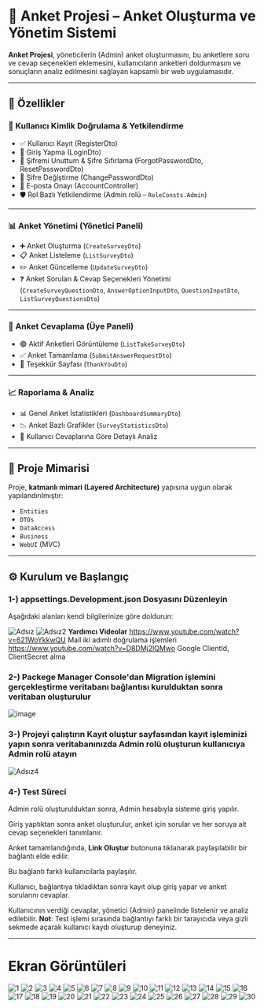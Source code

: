 # 📝 Anket Projesi – Anket Oluşturma ve Yönetim Sistemi

**Anket Projesi**, yöneticilerin (Admin) anket oluşturmasını, bu anketlere soru ve cevap seçenekleri eklemesini, kullanıcıların anketleri doldurmasını ve sonuçların analiz edilmesini sağlayan kapsamlı bir web uygulamasıdır.

---

## 🚀 Özellikler

### 👤 Kullanıcı Kimlik Doğrulama & Yetkilendirme
- ✅ Kullanıcı Kayıt (RegisterDto)
- 🔐 Giriş Yapma (LoginDto)
- 🔁 Şifremi Unuttum & Şifre Sıfırlama (ForgotPasswordDto, ResetPasswordDto)
- 🔄 Şifre Değiştirme (ChangePasswordDto)
- 📧 E-posta Onayı (AccountController)
- 🛡️ Rol Bazlı Yetkilendirme (Admin rolü – `RoleConsts.Admin`)

---

### 📊 Anket Yönetimi (Yönetici Paneli)
- ➕ Anket Oluşturma (`CreateSurveyDto`)
- 📋 Anket Listeleme (`ListSurveyDto`)
- ✏️ Anket Güncelleme (`UpdateSurveyDto`)
- ❓ Anket Soruları & Cevap Seçenekleri Yönetimi  
  (`CreateSurveyQuestionDto`, `AnswerOptionInputDto`, `QuestionInputDto`, `ListSurveyQuestionsDto`)

---

### 📝 Anket Cevaplama (Üye Paneli)
- 🟢 Aktif Anketleri Görüntüleme (`ListTakeSurveyDto`)
- ✅ Anket Tamamlama (`SubmitAnswerRequestDto`)
- 🙏 Teşekkür Sayfası (`ThankYouDto`)

---

### 📈 Raporlama & Analiz
- 📊 Genel Anket İstatistikleri (`DashboardSummaryDto`)
- 📉 Anket Bazlı Grafikler (`SurveyStatisticsDto`)
- 📑 Kullanıcı Cevaplarına Göre Detaylı Analiz

---

## 🧱 Proje Mimarisi
Proje, **katmanlı mimari (Layered Architecture)** yapısına uygun olarak yapılandırılmıştır:

- `Entities`
- `DTOs`
- `DataAccess`
- `Business`
- `WebUI` (MVC)

---

## ⚙️ Kurulum ve Başlangıç

### 1-) appsettings.Development.json Dosyasını Düzenleyin

Aşağıdaki alanları kendi bilgilerinize göre doldurun:

![Adsız](https://github.com/user-attachments/assets/c810bcc1-ed65-48e2-a30c-2de84b0d9346)
![Adsız2](https://github.com/user-attachments/assets/0156ce44-3413-4042-9efa-137464e71962)
**Yardımcı Videolar**
https://www.youtube.com/watch?v=621WoYkkwQU  Mail iki adımlı doğrulama işlemleri 
https://www.youtube.com/watch?v=D8DMj2lQMwo  Google ClientId, ClientSecret alma 


### 2-) Packege Manager Console'dan Migration işlemini gerçekleştirme veritabanı bağlantısı kurulduktan sonra veritaban oluşturulur

![image](https://github.com/user-attachments/assets/68e098e4-cf3b-4987-a394-a035c1dfdd99)

### 3-) Projeyi çalıştırın Kayıt oluştur sayfasından kayıt işleminizi yapın sonra veritabanınızda  Admin rolü oluşturun kullanıcıya **Admin** rolü atayın

![Adsız4](https://github.com/user-attachments/assets/225024a5-094f-45c2-8c5b-255cac3ff74b)

### 4-)   Test Süreci

Admin rolü oluşturulduktan sonra, Admin hesabıyla sisteme giriş yapılır.

Giriş yaptıktan sonra anket oluşturulur, anket için sorular ve her soruya ait cevap seçenekleri tanımlanır.

Anket tamamlandığında, **Link Oluştur** butonuna tıklanarak paylaşılabilir bir bağlantı elde edilir.

Bu bağlantı farklı kullanıcılarla paylaşılır.

Kullanıcı, bağlantıya tıkladıktan sonra kayıt olup giriş yapar ve anket sorularını cevaplar.

Kullanıcının verdiği cevaplar, yönetici (Admin) panelinde listelenir ve analiz edilebilir.
**Not**: Test işlemi sırasında bağlantıyı farklı bir tarayıcıda veya gizli sekmede açarak kullanıcı kaydı oluşturup deneyiniz.

---

# Ekran Görüntüleri
  
![1](https://github.com/user-attachments/assets/bcfc95ff-3442-487e-a615-9fe5677c3068)
![2](https://github.com/user-attachments/assets/e8369e5e-f382-4673-8c97-c70ee81e82cb)
![3](https://github.com/user-attachments/assets/8efbe4ac-bc60-4924-a8d2-b3af4e052cb9)
![4](https://github.com/user-attachments/assets/a2cd10fd-5078-45aa-ba72-bad071066cb0)
![5](https://github.com/user-attachments/assets/cc02e298-cc13-48fd-8068-225d871a6423)
![6](https://github.com/user-attachments/assets/35779194-6296-4c95-96ec-00039fe0efd4)
![7](https://github.com/user-attachments/assets/fa98e9f9-47d7-4372-a818-8e25ccf9e019)
![8](https://github.com/user-attachments/assets/f27cf0c1-84d3-4abd-b8b8-c8167d7efc85)
![9](https://github.com/user-attachments/assets/f52a5b86-0104-4702-a32a-80355081afaf)
![10](https://github.com/user-attachments/assets/b526ceb5-2447-4550-ad5a-17fd6975e2dc)
![11](https://github.com/user-attachments/assets/4e00a0a8-571b-4720-9ed4-56e91c0a5dd5)
![12](https://github.com/user-attachments/assets/c35d5b98-7f39-469e-a893-1ae7b35c787f)
![13](https://github.com/user-attachments/assets/589779e1-f5a0-4399-8e5c-377430229a35)
![14](https://github.com/user-attachments/assets/bc47c88d-1f30-4c71-b915-12a2323b87ce)
![15](https://github.com/user-attachments/assets/1870126f-8b8a-4723-b650-d22c36a1525d)
![16](https://github.com/user-attachments/assets/a2bb01e0-1cb2-4d1a-89bb-280b07b8adaa)
![17](https://github.com/user-attachments/assets/b199552f-22bb-4d23-b892-914a309b41a8)
![18](https://github.com/user-attachments/assets/4b1188cb-55a7-4148-929f-bbf304fece10)
![19](https://github.com/user-attachments/assets/875e1417-92ae-4f81-8e27-d459d80cd695)
![20](https://github.com/user-attachments/assets/5f76c5a4-4e63-4d6c-ac8b-5d7eb21a6863)
![21](https://github.com/user-attachments/assets/e49c7c20-f496-45df-a7ed-9bc6bd366883)
![22](https://github.com/user-attachments/assets/5801372f-73ca-4ce7-b374-ef0ff4e171f5)
![23](https://github.com/user-attachments/assets/5b55b168-fb75-4955-9889-fb488e953ded)
![24](https://github.com/user-attachments/assets/7ab3887f-417b-4347-b412-1a6bff5c03c7)
![25](https://github.com/user-attachments/assets/0e82f70e-e85f-4967-84e1-30bd5d01ea96)
![26](https://github.com/user-attachments/assets/0f8ca378-aaa9-4fb0-b899-c77c7fa34a13)
![27](https://github.com/user-attachments/assets/609fbb3b-8d54-4b9c-80d9-eaa8d8edb845)
![28](https://github.com/user-attachments/assets/088bef8a-a4a5-4671-86ea-4cc15d91bcfd)
![29](https://github.com/user-attachments/assets/274123ea-b990-48e3-af15-566aded182af)
![30](https://github.com/user-attachments/assets/0ba49ae0-91cf-4b38-9746-6bf17150c521)



















